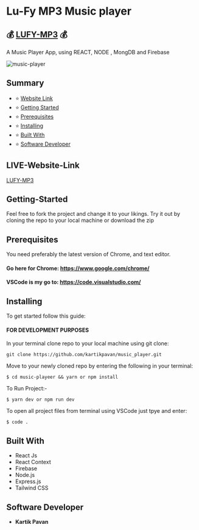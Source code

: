 # Lu-Fy MP3 Music player

## :moneybag: [LUFY-MP3](https://lufy-fy-mp3.vercel.app/songs)  :moneybag:

A Music Player App, using REACT, NODE , MongDB and Firebase

![music-player](https://github.com/kartikpavan/music_player/assets/81632171/8e059fc1-4157-4c91-b82d-5f31adec267b)

## Summary

- :star: [Website Link](#website-link)
- :star: [Getting Started](#getting-started)
- :star: [Prerequisites](#prerequisites)
- :star: [Installing](#installing)
- :star: [Built With](#built-with)
- :star: [Software Developer](#software-developer)

## LIVE-Website-Link

[LUFY-MP3](https://lufy-fy-mp3.vercel.app/songs)

## Getting-Started

Feel free to fork the project and change it to your likings. Try it out by cloning the repo to your local machine or download the zip

## Prerequisites

You need preferably the latest version of Chrome, and text editor.

#### Go here for Chrome: https://www.google.com/chrome/

#### VSCode is my go to: https://code.visualstudio.com/

## Installing

To get started follow this guide:

#### FOR DEVELOPMENT PURPOSES

In your terminal clone repo to your local machine using git clone:

```
git clone https://github.com/kartikpavan/music_player.git
```

Move to your newly cloned repo by entering the following in your terminal:

```
$ cd music-playeer && yarn or npm install
```

To Run Project:-

```
$ yarn dev or npm run dev 
```

To open all project files from terminal using VSCode just tpye and enter:

```
$ code .
```

## Built With

- React Js
- React Context
- Firebase 
- Node.js
- Express.js
- Tailwind CSS

## Software Developer

- **Kartik Pavan**
